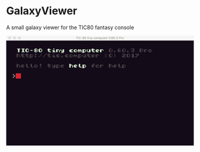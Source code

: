# GalaxyViewer
A small galaxy viewer for the TIC80 fantasy console

![Alt Text](https://github.com/kirby81/GalaxyViewer/blob/master/galaxy.gif)

